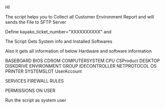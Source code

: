 HI 

The script helps you to Collect all Customer Environment Report and will sends the File to SFTP Server

Define  kayako_ticket_number="XXXXXXXXXX"  and

 

The Script Gets System info  and Installed Softwares

Also it gets all information of below Hardware and software information

BASEBOARD
BIOS
CDROM
COMPUTERSYSTEM
CPU
CSProduct
DESKTOP
DISKDRIVE
ENVIRONMENT
GROUP
IDECONTROLLER
NETPROTOCOL
OS
PRINTER
SYSTEMSLOT
UserAccount

SERVICES
FIREWALL RULES

PERMISSIONS ON USER

 

 

Run the script as system user
